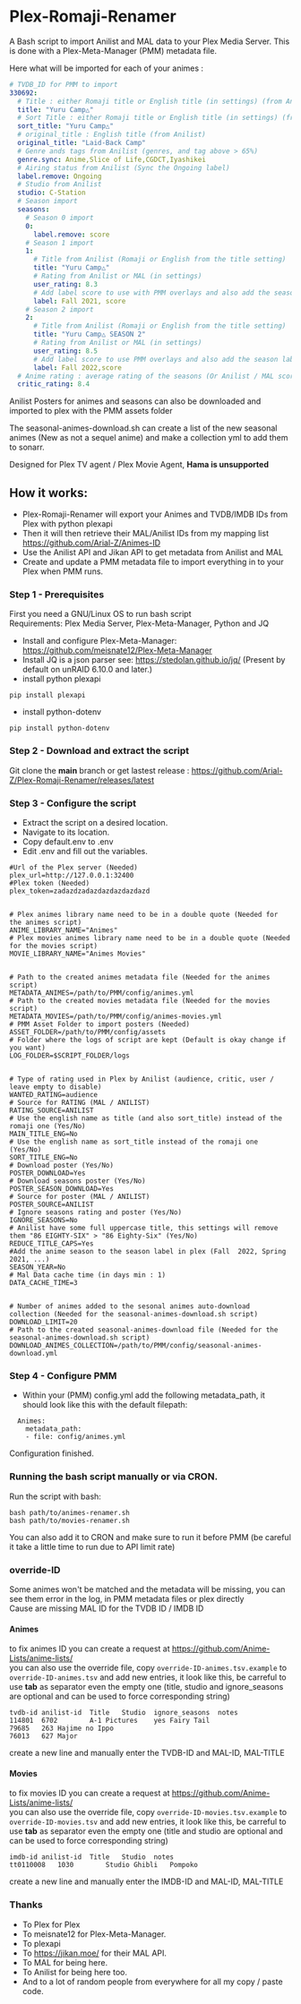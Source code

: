 # Plex-Romaji-Renamer

A Bash script to import Anilist and MAL data to your Plex Media Server. This is done with a Plex-Meta-Manager (PMM) metadata file.<br/>

Here what will be imported for each of your animes :
```yml
# TVDB_ID for PMM to import
330692:
  # Title : either Romaji title or English title (in settings) (from Anilist)
  title: "Yuru Camp△"
  # Sort Title : either Romaji title or English title (in settings) (from Anilist)
  sort_title: "Yuru Camp△"
  # original_title : English title (from Anilist)
  original_title: "Laid-Back Camp"
  # Genre ands tags from Anilist (genres, and tag above > 65%)
  genre.sync: Anime,Slice of Life,CGDCT,Iyashikei
  # Airing status from Anilist (Sync the Ongoing label)
  label.remove: Ongoing
  # Studio from Anilist                               
  studio: C-Station
  # Season import
  seasons:
    # Season 0 import
    0:
      label.remove: score
    # Season 1 import
    1:
      # Title from Anilist (Romaji or English from the title setting)
      title: "Yuru Camp△"
      # Rating from Anilist or MAL (in settings)
      user_rating: 8.3
      # Add label score to use with PMM overlays and also add the season label (optionnal)
      label: Fall 2021, score
    # Season 2 import
    2:
      # Title from Anilist (Romaji or English from the title setting)
      title: "Yuru Camp△ SEASON 2"
      # Rating from Anilist or MAL (in settings)
      user_rating: 8.5
      # Add label score to use PMM overlays and also add the season label (optionnal)
      label: Fall 2022,score
  # Anime rating : average rating of the seasons (Or Anilist / MAL score if no seasons)
  critic_rating: 8.4

```
Anilist Posters for animes and seasons can also be downloaded and imported to plex with the PMM assets folder

The seasonal-animes-download.sh can create a list of the new seasonal animes (New as not a sequel anime) and make a collection yml to add them to sonarr.

Designed for Plex TV agent / Plex Movie Agent, <b>Hama is unsupported</b>
  
 ## How it works:
  - Plex-Romaji-Renamer will export your Animes and TVDB/IMDB IDs from Plex with python plexapi
  - Then it will then retrieve their MAL/Anilist IDs from my mapping list https://github.com/Arial-Z/Animes-ID
  - Use the Anilist API and Jikan API to get metadata from Anilist and MAL
  - Create and update a PMM metadata file to import everything in to your Plex when PMM runs.

### Step 1 - Prerequisites
First you need a GNU/Linux OS to run bash script<br/>
  Requirements: Plex Media Server, Plex-Meta-Manager, Python and JQ<br/>
  - Install and configure Plex-Meta-Manager: https://github.com/meisnate12/Plex-Meta-Manager<br/>
  - Install JQ is a json parser see: https://stedolan.github.io/jq/ (Present by default on unRAID 6.10.0 and later.)<br/>
  - install python plexapi
  ```
  pip install plexapi
  ```
  - install python-dotenv
  ```
  pip install python-dotenv
  ```

### Step 2 - Download and extract the script
Git clone the **main** branch or get lastest release : https://github.com/Arial-Z/Plex-Romaji-Renamer/releases/latest

### Step 3 - Configure the script
  - Extract the script on a desired location.<br/>
  - Navigate to its location.<br/>
  - Copy default.env to .env<br/>
  - Edit .env and fill out the variables.<br/>
```env
#Url of the Plex server (Needed)
plex_url=http://127.0.0.1:32400
#Plex token (Needed)
plex_token=zadazdzadazdazdazdazdazd


# Plex animes library name need to be in a double quote (Needed for the animes script)
ANIME_LIBRARY_NAME="Animes"
# Plex movies animes library name need to be in a double quote (Needed for the movies script)
MOVIE_LIBRARY_NAME="Animes Movies"


# Path to the created animes metadata file (Needed for the animes script)
METADATA_ANIMES=/path/to/PMM/config/animes.yml
# Path to the created movies metadata file (Needed for the movies script)
METADATA_MOVIES=/path/to/PMM/config/animes-movies.yml
# PMM Asset Folder to import posters (Needed)
ASSET_FOLDER=/path/to/PMM/config/assets
# Folder where the logs of script are kept (Default is okay change if you want)
LOG_FOLDER=$SCRIPT_FOLDER/logs


# Type of rating used in Plex by Anilist (audience, critic, user / leave empty to disable)
WANTED_RATING=audience
# Source for RATING (MAL / ANILIST)
RATING_SOURCE=ANILIST
# Use the english name as title (and also sort_title) instead of the romaji one (Yes/No)
MAIN_TITLE_ENG=No
# Use the english name as sort_title instead of the romaji one (Yes/No)
SORT_TITLE_ENG=No
# Download poster (Yes/No)
POSTER_DOWNLOAD=Yes
# Download seasons poster (Yes/No)
POSTER_SEASON_DOWNLOAD=Yes
# Source for poster (MAL / ANILIST)
POSTER_SOURCE=ANILIST
# Ignore seasons rating and poster (Yes/No)
IGNORE_SEASONS=No
# Anilist have some full uppercase title, this settings will remove them "86 EIGHTY-SIX" > "86 Eighty-Six" (Yes/No)
REDUCE_TITLE_CAPS=Yes
#Add the anime season to the season label in plex (Fall  2022, Spring 2021, ...)
SEASON_YEAR=No
# Mal Data cache time (in days min : 1)
DATA_CACHE_TIME=3


# Number of animes added to the sesonal animes auto-download collection (Needed for the seasonal-animes-download.sh script)
DOWNLOAD_LIMIT=20
# Path to the created seasonal-animes-download file (Needed for the seasonal-animes-download.sh script)
DOWNLOAD_ANIMES_COLLECTION=/path/to/PMM/config/seasonal-animes-download.yml
```

### Step 4 - Configure PMM 
  - Within your (PMM) config.yml add the following metadata_path, it should look like this with the default filepath:
```
  Animes:
    metadata_path:
    - file: config/animes.yml
```
Configuration finished.
### Running the bash script manually or via CRON.

Run the script with bash:<br/>
```
bash path/to/animes-renamer.sh
bash path/to/movies-renamer.sh
```
You can also add it to CRON and make sure to run it before PMM (be careful it take a little time to run due to API limit rate)

### override-ID
Some animes won't be matched and the metadata will be missing, you can see them error in the log, in PMM metadata files or plex directly<br/>
Cause are missing MAL ID for the TVDB ID / IMDB ID<br/>
#### Animes
to fix animes ID you can create a request at https://github.com/Anime-Lists/anime-lists/<br/>
you can also use the override file, copy `override-ID-animes.tsv.example` to `override-ID-animes.tsv` and add new entries, it look like this, be carreful to use **tab** as separator even the empty one (title, studio and ignore_seasons are optional and can be used to force corresponding string)
```
tvdb-id	anilist-id	Title	Studio	ignore_seasons	notes
114801	6702		A-1 Pictures	yes	Fairy Tail
79685	263	Hajime no Ippo		
76013	627	Major			
```
create a new line and manually enter the TVDB-ID and MAL-ID, MAL-TITLE<br/>
#### Movies
to fix movies ID you can create a request at https://github.com/Anime-Lists/anime-lists/<br/>
you can also use the override file, copy `override-ID-movies.tsv.example` to `override-ID-movies.tsv` and add new entries, it look like this, be carreful to use **tab** as separator even the empty one (title and studio are optional and can be used to force corresponding string)
```
imdb-id	anilist-id	Title	Studio	notes
tt0110008	1030		Studio Ghibli	Pompoko
```
create a new line and manually enter the IMDB-ID and MAL-ID, MAL-TITLE

### Thanks
  - To Plex for Plex
  - To meisnate12 for Plex-Meta-Manager.
  - To plexapi
  - To https://jikan.moe/ for their MAL API.
  - To MAL for being here.
  - To Anilist for being here too.
  - And to a lot of random people from everywhere for all my copy / paste code.